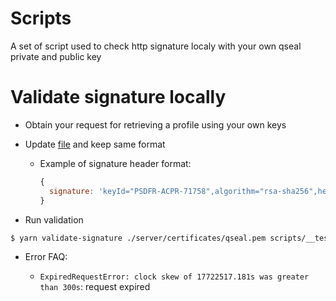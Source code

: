 # Scripts

A set of script used to check http signature localy with your own qseal private and public key

# Validate signature locally

- Obtain your request for retrieving a profile using your own keys

- Update [file](scripts/__test__/example-payload.ts) and keep same format

  - Example of signature header format:
    ```js
    {
      signature: 'keyId="PSDFR-ACPR-71758",algorithm="rsa-sha256",headers="(request-target) date psu-ip-address psu-ip-port psu-http-method psu-date psu-user-agent psu-referer psu-accept psu-accept-charset psu-accept-encoding psu-accept-language",signature="Z+zWXASDGNZ6bxdJ7vbH+sa9fewp4LVQ0VWcufhyo84tLau+9sklQYviAYp3s6ZeK0o/LwYBrlFIe4A7Auz3lJ42c7TqcP+tZpJqniVhKL0V9LjAdm/VpKgINF7qzStcvAE7P0Vph2hO9YnXTsTjKUtHu2mBUpCNVKXgNVRw4CMsLOnObijTFfKGb6RLsMb6g6ORVyOwZmsSsTgw+pboPI2+j8XCdVvmP1/It+dEvnog7Po4Am/Akqryo0Gc0gikveyRsyGiwK0nmkOiO7doDhVQ9MaQqIfCqvosXEQRstune+N4WbLzO3H1g9XIricdgDhgSeB93eKXhJ5+ZkdziQ=="';
    }
    ```

- Run validation

```sh
$ yarn validate-signature ./server/certificates/qseal.pem scripts/__tests__/example-payload.json
```

- Error FAQ:

  - `ExpiredRequestError: clock skew of 17722517.181s was greater than 300s`: request expired
